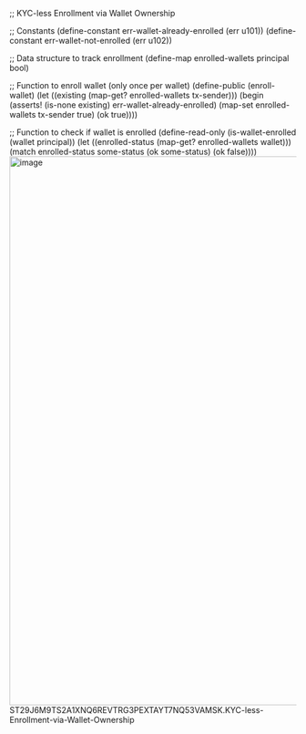 ;; KYC-less Enrollment via Wallet Ownership

;; Constants
(define-constant err-wallet-already-enrolled (err u101))
(define-constant err-wallet-not-enrolled (err u102))

;; Data structure to track enrollment
(define-map enrolled-wallets principal bool)

;; Function to enroll wallet (only once per wallet)
(define-public (enroll-wallet)
  (let ((existing (map-get? enrolled-wallets tx-sender)))
    (begin
      (asserts! (is-none existing) err-wallet-already-enrolled)
      (map-set enrolled-wallets tx-sender true)
      (ok true))))

;; Function to check if wallet is enrolled
(define-read-only (is-wallet-enrolled (wallet principal))
  (let ((enrolled-status (map-get? enrolled-wallets wallet)))
    (match enrolled-status
      some-status (ok some-status)
      (ok false))))
      <img width="1893" height="963" alt="image" src="https://github.com/user-attachments/assets/453c7cf8-29f7-4fab-b0f9-171aa14fd338" />
ST29J6M9TS2A1XNQ6REVTRG3PEXTAYT7NQ53VAMSK.KYC-less-Enrollment-via-Wallet-Ownership
  

